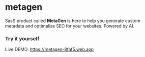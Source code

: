 # metagen

SasS product called **MetaGen** is here to help you generate custom metadata and optimalize SEO for your websites. Powered by AI.

### Try it yourself

Live DEMO: https://metagen-8faf5.web.app